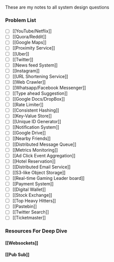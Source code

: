 These are my notes to all system design questions

### Problem List

- [ ] [[YouTube/Netflix]]
- [ ] [[Quora/Reddit]]
- [ ] [[Google Maps]]
- [ ] [[Proximity Service]]
- [ ] [[Uber]]
- [ ] [[Twitter]]
- [ ] [[News feed System]]
- [ ] [[Instagram]]
- [ ] [[URL Shortening Service]]
- [ ] [[Web Crawler]]
- [ ] [[Whatsapp/Facebook Messenger]]
- [ ] [[Type ahead Suggestion]]
- [ ] [[Google Docs/DropBox]]
- [ ] [[Rate Limiter]]
- [ ] [[Consistent Hashing]]
- [ ] [[Key-Value Store]]
- [ ] [[Unique ID Generator]]
- [ ] [[Notification System]]
- [ ] [[Google Drive]]
- [ ] [[Nearby Friends]]
- [ ] [[Distributed Message Queue]]
- [ ] [[Metrics Monitoring]]
- [ ] [[Ad Click Event Aggregation]]
- [ ] [[Hotel Reservation]]
- [ ] [[Distributed Email Service]]
- [ ] [[S3-like Object Storage]]
- [ ] [[Real-time Gaming Leader board]]
- [ ] [[Payment System]]
- [ ] [[Digital Wallet]]
- [ ] [[Stock Exchange]]
- [ ] [[Top Heavy Hitters]]
- [ ] [[Pastebin]]
- [ ] [[Twitter Search]]
- [ ] [[Ticketmaster]]

### Resources For Deep Dive

#### [[Websockets]]
#### [[Pub Sub]]

